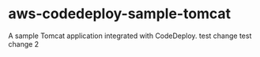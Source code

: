 # aws-codedeploy-sample-tomcat
A sample Tomcat application integrated with CodeDeploy. 
test change
test change 2

